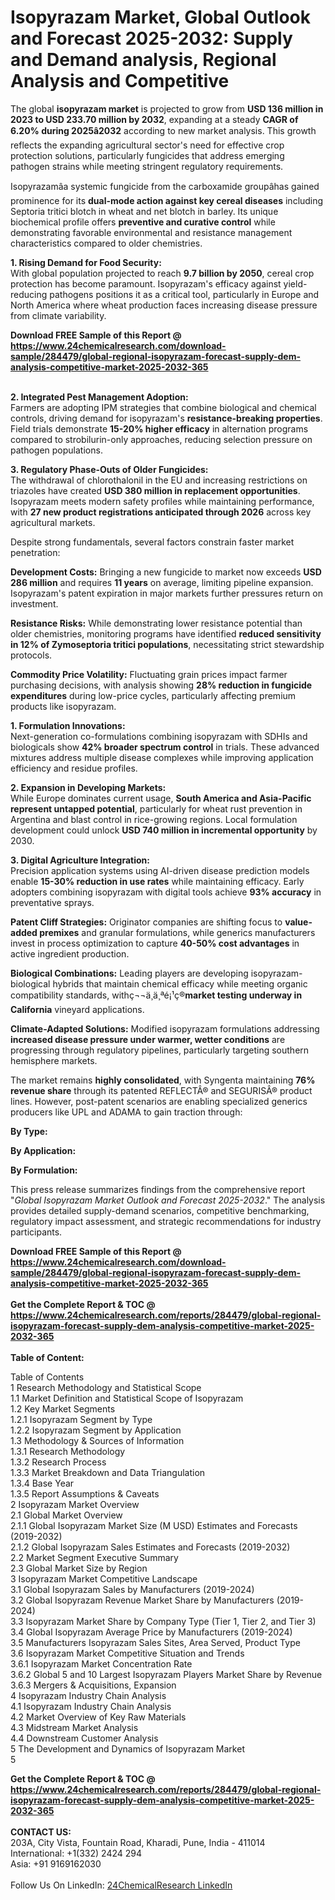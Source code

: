 <h1>Isopyrazam Market, Global Outlook and Forecast 2025-2032: Supply and Demand analysis, Regional Analysis and Competitive</h1><p>The global <strong>isopyrazam market</strong> is projected to grow from <strong>USD 136 million in 2023 to USD 233.70 million by 2032</strong>, expanding at a steady <strong>CAGR of 6.20% during 2025â2032</strong> according to new market analysis. This growth reflects the expanding agricultural sector's need for effective crop protection solutions, particularly fungicides that address emerging pathogen strains while meeting stringent regulatory requirements.</p><p>Isopyrazamâa systemic fungicide from the carboxamide groupâhas gained prominence for its <strong>dual-mode action against key cereal diseases</strong> including Septoria tritici blotch in wheat and net blotch in barley. Its unique biochemical profile offers <strong>preventive and curative control</strong> while demonstrating favorable environmental and resistance management characteristics compared to older chemistries.</p><p><strong>1. Rising Demand for Food Security:</strong><br>
With global population projected to reach <strong>9.7 billion by 2050</strong>, cereal crop protection has become paramount. Isopyrazam's efficacy against yield-reducing pathogens positions it as a critical tool, particularly in Europe and North America where wheat production faces increasing disease pressure from climate variability.</p><div><b>Download FREE Sample of this Report @ 
            <a href="https://www.24chemicalresearch.com/download-sample/284479/global-regional-isopyrazam-forecast-supply-dem-analysis-competitive-market-2025-2032-365">
            https://www.24chemicalresearch.com/download-sample/284479/global-regional-isopyrazam-forecast-supply-dem-analysis-competitive-market-2025-2032-365</a></b></div><br><p><strong>2. Integrated Pest Management Adoption:</strong><br>
Farmers are adopting IPM strategies that combine biological and chemical controls, driving demand for isopyrazam's <strong>resistance-breaking properties</strong>. Field trials demonstrate <strong>15-20% higher efficacy</strong> in alternation programs compared to strobilurin-only approaches, reducing selection pressure on pathogen populations.</p><p><strong>3. Regulatory Phase-Outs of Older Fungicides:</strong><br>
The withdrawal of chlorothalonil in the EU and increasing restrictions on triazoles have created <strong>USD 380 million in replacement opportunities</strong>. Isopyrazam meets modern safety profiles while maintaining performance, with <strong>27 new product registrations anticipated through 2026</strong> across key agricultural markets.</p><p>Despite strong fundamentals, several factors constrain faster market penetration:</p><p><strong>Development Costs:</strong> Bringing a new fungicide to market now exceeds <strong>USD 286 million</strong> and requires <strong>11 years</strong> on average, limiting pipeline expansion. Isopyrazam's patent expiration in major markets further pressures return on investment.</p><p><strong>Resistance Risks:</strong> While demonstrating lower resistance potential than older chemistries, monitoring programs have identified <strong>reduced sensitivity in 12% of Zymoseptoria tritici populations</strong>, necessitating strict stewardship protocols.</p><p><strong>Commodity Price Volatility:</strong> Fluctuating grain prices impact farmer purchasing decisions, with analysis showing <strong>28% reduction in fungicide expenditures</strong> during low-price cycles, particularly affecting premium products like isopyrazam.</p><p><strong>1. Formulation Innovations:</strong><br>
Next-generation co-formulations combining isopyrazam with SDHIs and biologicals show <strong>42% broader spectrum control</strong> in trials. These advanced mixtures address multiple disease complexes while improving application efficiency and residue profiles.</p><p><strong>2. Expansion in Developing Markets:</strong><br>
While Europe dominates current usage, <strong>South America and Asia-Pacific represent untapped potential</strong>, particularly for wheat rust prevention in Argentina and blast control in rice-growing regions. Local formulation development could unlock <strong>USD 740 million in incremental opportunity</strong> by 2030.</p><p><strong>3. Digital Agriculture Integration:</strong><br>
Precision application systems using AI-driven disease prediction models enable <strong>15-30% reduction in use rates</strong> while maintaining efficacy. Early adopters combining isopyrazam with digital tools achieve <strong>93% accuracy</strong> in preventative sprays.</p><p><strong>Patent Cliff Strategies:</strong> Originator companies are shifting focus to <strong>value-added premixes</strong> and granular formulations, while generics manufacturers invest in process optimization to capture <strong>40-50% cost advantages</strong> in active ingredient production.</p><p><strong>Biological Combinations:</strong> Leading players are developing isopyrazam-biological hybrids that maintain chemical efficacy while meeting organic compatibility standards, withç¬¬ä¸ä¸ªé¡¹ç®<strong>market testing underway in California</strong> vineyard applications.</p><p><strong>Climate-Adapted Solutions:</strong> Modified isopyrazam formulations addressing <strong>increased disease pressure under warmer, wetter conditions</strong> are progressing through regulatory pipelines, particularly targeting southern hemisphere markets.</p><p>The market remains <strong>highly consolidated</strong>, with Syngenta maintaining <strong>76% revenue share</strong> through its patented REFLECTÂ® and SEGURISÂ® product lines. However, post-patent scenarios are enabling specialized generics producers like UPL and ADAMA to gain traction through:</p><p><strong>By Type:</strong></p><p><strong>By Application:</strong></p><p><strong>By Formulation:</strong></p><p>This press release summarizes findings from the comprehensive report "<em>Global Isopyrazam Market Outlook and Forecast 2025-2032</em>." The analysis provides detailed supply-demand scenarios, competitive benchmarking, regulatory impact assessment, and strategic recommendations for industry participants.</p><div><b>Download FREE Sample of this Report @ 
            <a href="https://www.24chemicalresearch.com/download-sample/284479/global-regional-isopyrazam-forecast-supply-dem-analysis-competitive-market-2025-2032-365">
            https://www.24chemicalresearch.com/download-sample/284479/global-regional-isopyrazam-forecast-supply-dem-analysis-competitive-market-2025-2032-365</a></b></div><br><div><b>Get the Complete Report & TOC @ 
            <a href="https://www.24chemicalresearch.com/reports/284479/global-regional-isopyrazam-forecast-supply-dem-analysis-competitive-market-2025-2032-365">
            https://www.24chemicalresearch.com/reports/284479/global-regional-isopyrazam-forecast-supply-dem-analysis-competitive-market-2025-2032-365</a></b></div><br>
            <b>Table of Content:</b><p>Table of Contents<br />
1 Research Methodology and Statistical Scope<br />
1.1 Market Definition and Statistical Scope of Isopyrazam<br />
1.2 Key Market Segments<br />
1.2.1 Isopyrazam Segment by Type<br />
1.2.2 Isopyrazam Segment by Application<br />
1.3 Methodology & Sources of Information<br />
1.3.1 Research Methodology<br />
1.3.2 Research Process<br />
1.3.3 Market Breakdown and Data Triangulation<br />
1.3.4 Base Year<br />
1.3.5 Report Assumptions & Caveats<br />
2 Isopyrazam Market Overview<br />
2.1 Global Market Overview<br />
2.1.1 Global Isopyrazam Market Size (M USD) Estimates and Forecasts (2019-2032)<br />
2.1.2 Global Isopyrazam Sales Estimates and Forecasts (2019-2032)<br />
2.2 Market Segment Executive Summary<br />
2.3 Global Market Size by Region<br />
3 Isopyrazam Market Competitive Landscape<br />
3.1 Global Isopyrazam Sales by Manufacturers (2019-2024)<br />
3.2 Global Isopyrazam Revenue Market Share by Manufacturers (2019-2024)<br />
3.3 Isopyrazam Market Share by Company Type (Tier 1, Tier 2, and Tier 3)<br />
3.4 Global Isopyrazam Average Price by Manufacturers (2019-2024)<br />
3.5 Manufacturers Isopyrazam Sales Sites, Area Served, Product Type<br />
3.6 Isopyrazam Market Competitive Situation and Trends<br />
3.6.1 Isopyrazam Market Concentration Rate<br />
3.6.2 Global 5 and 10 Largest Isopyrazam Players Market Share by Revenue<br />
3.6.3 Mergers & Acquisitions, Expansion<br />
4 Isopyrazam Industry Chain Analysis<br />
4.1 Isopyrazam Industry Chain Analysis<br />
4.2 Market Overview of Key Raw Materials<br />
4.3 Midstream Market Analysis<br />
4.4 Downstream Customer Analysis<br />
5 The Development and Dynamics of Isopyrazam Market <br />
5</p><div><b>Get the Complete Report & TOC @ 
            <a href="https://www.24chemicalresearch.com/reports/284479/global-regional-isopyrazam-forecast-supply-dem-analysis-competitive-market-2025-2032-365">
            https://www.24chemicalresearch.com/reports/284479/global-regional-isopyrazam-forecast-supply-dem-analysis-competitive-market-2025-2032-365</a></b></div><br><b>CONTACT US:</b><br>
            203A, City Vista, Fountain Road, Kharadi, Pune, India - 411014<br>
            International: +1(332) 2424 294<br>
            Asia: +91 9169162030 <br><br>
            Follow Us On LinkedIn: <a href="https://www.linkedin.com/company/24chemicalresearch/">24ChemicalResearch LinkedIn</a>